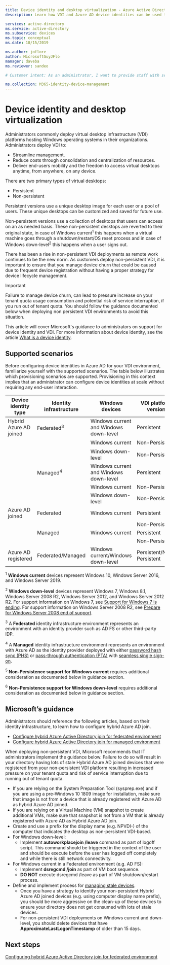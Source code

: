 ```yaml
---
title: Device identity and desktop virtualization - Azure Active Directory
description: Learn how VDI and Azure AD device identities can be used together

services: active-directory
ms.service: active-directory
ms.subservice: devices
ms.topic: conceptual
ms.date: 10/15/2019

ms.author: joflore
author: MicrosoftGuyJFlo
manager: daveba
ms.reviewer: sandeo

# Customer intent: As an administrator, I want to provide staff with secured workstations to reduce the risk of breach due to misconfiguration or compromise.

ms.collection: M365-identity-device-management
---
```

# Device identity and desktop virtualization

Administrators commonly deploy virtual desktop infrastructure (VDI) platforms hosting Windows operating systems in their organizations. Administrators deploy VDI to:

- Streamline management.
- Reduce costs through consolidation and centralization of resources.
- Deliver end-users mobility and the freedom to access virtual desktops anytime, from anywhere, on any device.

There are two primary types of virtual desktops:

- Persistent
- Non-persistent

Persistent versions use a unique desktop image for each user or a pool of users. These unique desktops can be customized and saved for future use. 

Non-persistent versions use a collection of desktops that users can access on an as needed basis. These non-persistent desktops are reverted to their original state, in case of Windows current<sup>1</sup> this happens when a virtual machine goes through a shutdown/restart/OS reset process and in case of Windows down-level<sup>2</sup> this happens when a user signs out.

There has been a rise in non-persistent VDI deployments as remote work continues to be the new norm. As customers deploy non-persistent VDI, it is important to ensure that you manage device churn that could be caused due to frequent device registration without having a proper strategy for device lifecycle management.

> [!IMPORTANT]
> Failure to manage device churn, can lead to pressure increase on your tenant quota usage consumption and potential risk of service interruption, if you run out of tenant quota. You should follow the guidance documented below when deploying non persistent VDI environments to avoid this situation.

This article will cover Microsoft's guidance to administrators on support for device identity and VDI. For more information about device identity, see the article [What is a device identity](overview.md).

## Supported scenarios

Before configuring device identities in Azure AD for your VDI environment, familiarize yourself with the supported scenarios. The table below illustrates which provisioning scenarios are supported. Provisioning in this context implies that an administrator can configure device identities at scale without requiring any end-user interaction.

| Device identity type | Identity infrastructure | Windows devices | VDI platform version | Supported |
| --- | --- | --- | --- | --- |
| Hybrid Azure AD joined | Federated<sup>3</sup> | Windows current and Windows down-level | Persistent | Yes |
|   |   | Windows current | Non-Persistent | Yes<sup>5</sup> |
|   |   | Windows down-level | Non-Persistent | Yes<sup>6</sup> |
|   | Managed<sup>4</sup> | Windows current and Windows down-level | Persistent | Yes |
|   |   | Windows current | Non-Persistent | No |
|   |   | Windows down-level | Non-Persistent | Yes<sup>6</sup> |
| Azure AD joined | Federated | Windows current | Persistent | No |
|   |   |   | Non-Persistent | No |
|   | Managed | Windows current | Persistent | No |
|   |   |   | Non-Persistent | No |
| Azure AD registered | Federated/Managed | Windows current/Windows down-level | Persistent/Non-Persistent | Not Applicable |

<sup>1</sup> **Windows current** devices represent Windows 10, Windows Server 2016, and Windows Server 2019.

<sup>2</sup> **Windows down-level** devices represent Windows 7, Windows 8.1, Windows Server 2008 R2, Windows Server 2012, and Windows Server 2012 R2. For support information on Windows 7, see [Support for Windows 7 is ending](https://www.microsoft.com/microsoft-365/windows/end-of-windows-7-support). For support information on Windows Server 2008 R2, see [Prepare for Windows Server 2008 end of support](https://www.microsoft.com/cloud-platform/windows-server-2008).

<sup>3</sup> A **Federated** identity infrastructure environment represents an environment with an identity provider such as AD FS or other third-party IDP.

<sup>4</sup> A **Managed** identity infrastructure environment represents an environment with Azure AD as the identity provider deployed with either [password hash sync (PHS)](../hybrid/whatis-phs.md) or [pass-through authentication (PTA)](../hybrid/how-to-connect-pta.md) with [seamless single sign-on](../hybrid/how-to-connect-sso.md).

<sup>5</sup> **Non-Persistence support for Windows current** requires additional consideration as documented below in guidance section.

<sup>6</sup> **Non-Persistence support for Windows down-level** requires additional consideration as documented below in guidance section.


## Microsoft’s guidance

Administrators should reference the following articles, based on their identity infrastructure, to learn how to configure hybrid Azure AD join.

- [Configure hybrid Azure Active Directory join for federated environment](hybrid-azuread-join-federated-domains.md)
- [Configure hybrid Azure Active Directory join for managed environment](hybrid-azuread-join-managed-domains.md)

When deploying non-persistent VDI, Microsoft recommends that IT administrators implement the guidance below. Failure to do so will result in your directory having lots of stale Hybrid Azure AD joined devices that were registered from your non-persistent VDI platform resulting in increased pressure on your tenant quota and risk of service interruption due to running out of tenant quota.

- If you are relying on the System Preparation Tool (sysprep.exe) and if you are using a pre-Windows 10 1809 image for installation, make sure that image is not from a device that is already registered with Azure AD as hybrid Azure AD joined.
- If you are relying on a Virtual Machine (VM) snapshot to create additional VMs, make sure that snapshot is not from a VM that is already registered with Azure AD as Hybrid Azure AD join.
- Create and use a prefix for the display name (e.g. NPVDI-) of the computer that indicates the desktop as non-persistent VDI-based.
- For Windows down-level:
   - Implement **autoworkplacejoin /leave** command as part of logoff script. This command should be triggered in the context of the user and should be execute before the user has logged off completely and while there is still network connectivity.
- For Windows current in a Federated environment (e.g. AD FS):
   - Implement **dsregcmd /join** as part of VM boot sequence.
   - **DO NOT** execute dsregcmd /leave as part of VM shutdown/restart process.
- Define and implement process for [managing stale devices](manage-stale-devices.md).
   - Once you have a strategy to identify your non-persistent Hybrid Azure AD joined devices (e.g. using computer display name prefix), you should be more aggressive on the clean-up of these devices to ensure your directory does not get consumed with lots of stale devices.
   - For non-persistent VDI deployments on Windows current and down-level, you should delete devices that have **ApproximateLastLogonTimestamp** of older than 15 days.
 
## Next steps

[Configuring hybrid Azure Active Directory join for federated environment](hybrid-azuread-join-federated-domains.md)

